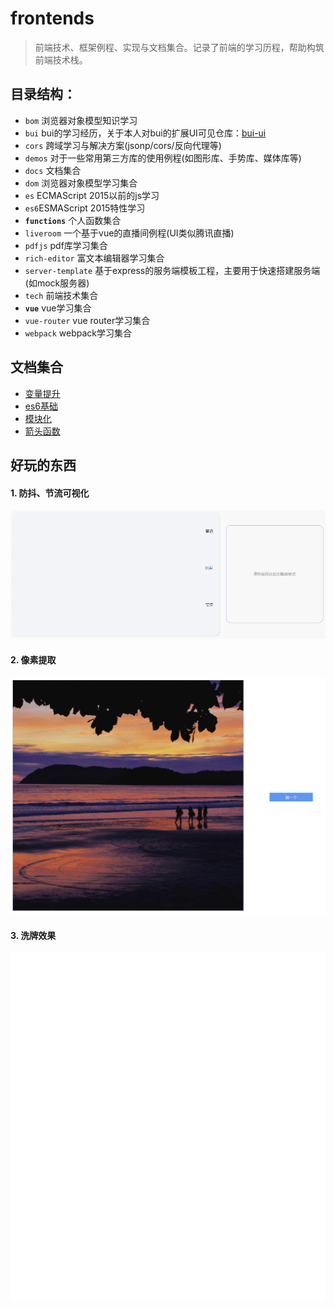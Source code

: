 # frontends
> 前端技术、框架例程、实现与文档集合。记录了前端的学习历程，帮助构筑前端技术栈。


## 目录结构：
- `bom` 浏览器对象模型知识学习
- `bui` bui的学习经历，关于本人对bui的扩展UI可见仓库：[bui-ui](https://github.com/shoppingzh/ui/tree/master/bui-ui)
- `cors` 跨域学习与解决方案(jsonp/cors/反向代理等)
- `demos` 对于一些常用第三方库的使用例程(如图形库、手势库、媒体库等)
- `docs` 文档集合
- `dom` 浏览器对象模型学习集合
- `es` ECMAScript 2015以前的js学习
- `es6`ESMAScript 2015特性学习
- **`functions`** 个人函数集合
- `liveroom` 一个基于vue的直播间例程(UI类似腾讯直播)
- `pdfjs` pdf库学习集合
- `rich-editor` 富文本编辑器学习集合
- `server-template` 基于express的服务端模板工程，主要用于快速搭建服务端(如mock服务器)
- `tech` 前端技术集合
- **`vue`** vue学习集合
- `vue-router` vue router学习集合
- `webpack` webpack学习集合



## 文档集合
- [变量提升](docs/es/变量提升.md)
- [es6基础](docs/es/es6基础.md)
- [模块化](docs/es/模块化.md)
- [箭头函数](docs/es/箭头函数.md)



## 好玩的东西

#### 1. 防抖、节流可视化
![debounce and throttle](images/debounce-throttle.gif)

#### 2. 像素提取
![pixel viewer](images/pixel-viewer.gif)

#### 3. 洗牌效果
![shuffle](images/shuffle.gif)




